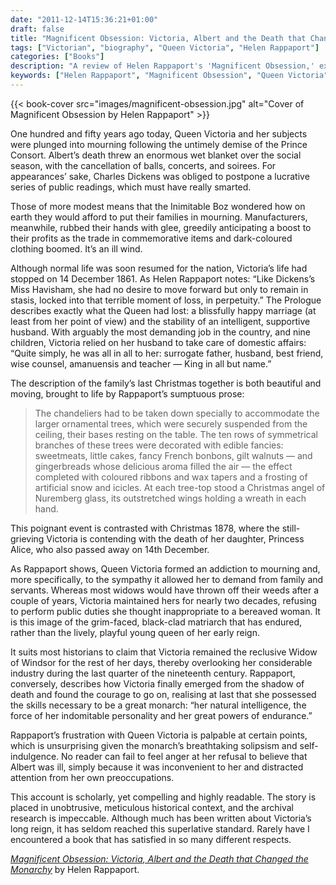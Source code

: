 ```yaml
---
date: "2011-12-14T15:36:21+01:00"
draft: false
title: "Magnificent Obsession: Victoria, Albert and the Death that Changed the Monarchy by Helen Rappaport"
tags: ["Victorian", "biography", "Queen Victoria", "Helen Rappaport"]
categories: ["Books"]
description: "A review of Helen Rappaport's 'Magnificent Obsession,' exploring how Prince Albert's death in 1861 transformed Queen Victoria into the grieving Widow of Windsor. Discover how Victoria's prolonged mourning shaped the monarchy and grief rituals."
keywords: ["Helen Rappaport", "Magnificent Obsession", "Queen Victoria", "Prince Albert", "Victorian monarchy", "Widow of Windsor", "royal biography", "British history"]
---
```


{{< book-cover src="images/magnificent-obsession.jpg" alt="Cover of Magnificent Obsession by Helen Rappaport" >}}

One hundred and fifty years ago today, Queen Victoria and her subjects were plunged into mourning following the untimely demise of the Prince Consort. Albert’s death threw an enormous wet blanket over the social season, with the cancellation of balls, concerts, and soirees. For appearances’ sake, Charles Dickens was obliged to postpone a lucrative series of public readings, which must have really smarted.

Those of more modest means that the Inimitable Boz wondered how on earth they would afford to put their families in mourning. Manufacturers, meanwhile, rubbed their hands with glee, greedily anticipating a boost to their profits as the trade in commemorative items and dark-coloured clothing boomed. It’s an ill wind.

Although normal life was soon resumed for the nation, Victoria’s life had stopped on 14 December 1861. As Helen Rappaport notes: “Like Dickens’s Miss Havisham, she had no desire to move forward but only to remain in stasis, locked into that terrible moment of loss, in perpetuity.” The Prologue describes exactly what the Queen had lost: a blissfully happy marriage (at least from her point of view) and the stability of an intelligent, supportive husband. With arguably the most demanding job in the country, and nine children, Victoria relied on her husband to take care of domestic affairs: “Quite simply, he was all in all to her: surrogate father, husband, best friend, wise counsel, amanuensis and teacher — King in all but name.”

The description of the family’s last Christmas together is both beautiful and moving, brought to life by Rappaport’s sumptuous prose:

>The chandeliers had to be taken down specially to accommodate the larger ornamental trees, which were securely suspended from the ceiling, their bases resting on the table. The ten rows of symmetrical branches of these trees were decorated with edible fancies: sweetmeats, little cakes, fancy French bonbons, gilt walnuts — and gingerbreads whose delicious aroma filled the air — the effect completed with coloured ribbons and wax tapers and a frosting of artificial snow and icicles. At each tree-top stood a Christmas angel of Nuremberg glass, its outstretched wings holding a wreath in each hand.

This poignant event is contrasted with Christmas 1878, where the still-grieving Victoria is contending with the death of her daughter, Princess Alice, who also passed away on 14th December.

As Rappaport shows, Queen Victoria formed an addiction to mourning and, more specifically, to the sympathy it allowed her to demand from family and servants. Whereas most widows would have thrown off their weeds after a couple of years, Victoria maintained hers for nearly two decades, refusing to perform public duties she thought inappropriate to a bereaved woman. It is this image of the grim-faced, black-clad matriarch that has endured, rather than the lively, playful young queen of her early reign.

It suits most historians to claim that Victoria remained the reclusive Widow of Windsor for the rest of her days, thereby overlooking her considerable industry during the last quarter of the nineteenth century. Rappaport, conversely, describes how Victoria finally emerged from the shadow of death and found the courage to go on, realising at last that she possessed the skills necessary to be a great monarch: “her natural intelligence, the force of her indomitable personality and her great powers of endurance.”

Rappaport’s frustration with Queen Victoria is palpable at certain points, which is unsurprising given the monarch’s breathtaking solipsism and self-indulgence. No reader can fail to feel anger at her refusal to believe that Albert was ill, simply because it was inconvenient to her and distracted attention from her own preoccupations.

This account is scholarly, yet compelling and highly readable. The story is placed in unobtrusive, meticulous historical context, and the archival research is impeccable. Although much has been written about Victoria’s long reign, it has seldom reached this superlative standard. Rarely have I encountered a book that has satisfied in so many different respects.

[_Magnificent Obsession: Victoria, Albert and the Death that Changed the Monarchy_](https://uk.bookshop.org/a/2760/9780099537465) by Helen Rappaport. 
